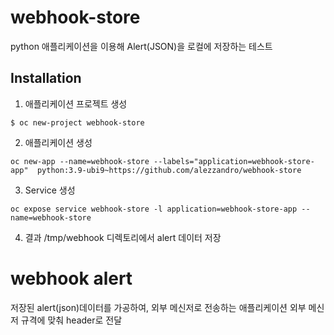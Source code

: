 # webhook-store
python 애플리케이션을 이용해 Alert(JSON)을 로컬에 저장하는 테스트

## Installation
1) 애플리케이션 프로젝트 생성
```
$ oc new-project webhook-store
```
2) 애플리케이션 생성
```
oc new-app --name=webhook-store --labels="application=webhook-store-app"  python:3.9-ubi9~https://github.com/alezzandro/webhook-store 
```
3) Service 생성
```
oc expose service webhook-store -l application=webhook-store-app --name=webhook-store
```

4) 결과
/tmp/webhook 디렉토리에서 alert 데이터 저장

# webhook alert
저장된 alert(json)데이터를 가공하여, 외부 메신저로 전송하는 애플리케이션
외부 메신저 규격에 맞춰 header로 전달
